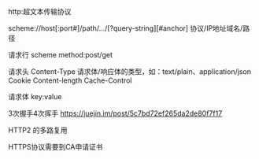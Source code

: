 http:超文本传输协议

scheme://host[:port#]/path/…/[?query-string][#anchor]
协议/IP地址域名/路径


请求行 scheme method:post/get

请求头  Content-Type	请求体/响应体的类型，如：text/plain、application/json
Cookie Content-length  Cache-Control

请求体 key:value

3次握手4次挥手 
https://juejin.im/post/5c7bd72ef265da2de80f7f17

HTTP2 的多路复用

HTTPS协议需要到CA申请证书


